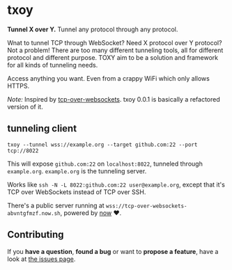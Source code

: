 # txoy
**Tunnel X over Y.** Tunnel any protocol through any protocol.

Wnat to tunnel TCP through WebSocket? Need X protocol over Y protocol? Not a problem!
There are too many different tunneling tools, all for different protocol and different purpose. TOXY aim to be a solution and framework for all kinds of tunneling needs.

Access anything you want. Even from a crappy WiFi which only allows HTTPS.


*Note:* Inspired by [tcp-over-websockets](https://github.com/derhuerst/tcp-over-websockets). txoy 0.0.1 is basically a refactored version of it.


## tunneling client

```shell
txoy --tunnel wss://example.org --target github.com:22 --port tcp://8022
```

This will expose `github.com:22` on `localhost:8022`, tunneled through `example.org`. `example.org` is the tunneling server.

Works like `ssh -N -L 8022:github.com:22 user@example.org`, except that it's TCP over WebSockets instead of TCP over SSH.


There's a public server running at `wss://tcp-over-websockets-abvntgfmzf.now.sh`, powered by [now](https://zeit.co/now) ❤.


## Contributing

If you **have a question**, **found a bug** or want to **propose a feature**, have a look at [the issues page](https://github.com/BlueT/txoy/issues).
